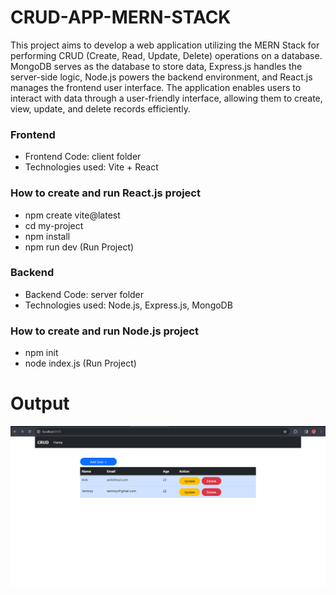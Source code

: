 <!DOCTYPE html>
<html>
  <body>
    <h1> CRUD-APP-MERN-STACK </h1>
    <p>
 This project aims to develop a web application utilizing the MERN Stack for performing CRUD (Create, Read, Update, Delete) operations on a database. MongoDB serves as the database to store data, Express.js handles the server-side logic, Node.js powers the backend environment, and React.js manages the frontend user interface. The application enables users to interact with data through a user-friendly interface, allowing them to create, view, update, and delete records efficiently.
    </p>
    <h3>Frontend</h3>
    <ul>
      <li>Frontend Code: client folder</li>
      <li>Technologies used: Vite + React </li>
    </ul>
    <h3>How to create and run React.js project</h3>
    <ul>
      <li>npm create vite@latest</li>
      <li>cd my-project</li>
      <li>npm install</li>
      <li>npm run dev (Run Project)</li>
      </li>
    </ul>
    <h3>Backend</h3>
    <ul>
      <li>Backend Code: server folder</li>
      <li>Technologies used: Node.js, Express.js, MongoDB </li>
    </ul>
    <h3>How to create and run Node.js project</h3>
    <ul>
      <li>npm init</li>
      <li>node index.js (Run Project)</li>
      </li>
    </ul>
    <h1>Output</h1>
    <img src="https://github.com/AvikSahaRoy/CRUD-APP-MERN-STACK/blob/main/Output.jpg">
    
  </body>
</html>
